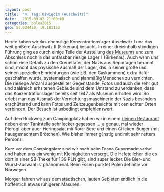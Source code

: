 ```yaml
---
layout: post
title:  "4. Tag: Oświęcim (Auschwitz)"
date:   2015-09-02 21:00:00
categories: polen2015
geo: 50.034420, 19.181153
---
```


Heute haben wir das ehemalige Konzentrationslager Auschwitz I und das weit größere Auschwitz II (Birkenau) besucht. In
einer dreieinhalb stündigen Führung ging es durch einige Teile der Austellung [des Museums](http://auschwitz.org/) und 
zum Abschluss noch in das unfassbar riesige Lager II (Birkenau). Auch wenn uns schon viele Details zu den Greueltaten 
der Nazis aus Reportagen bekannt sind, macht das physische Ausmaß der Lager, das in seiner größe und seinen speziellen 
Einrichtungen (wie z.B. den Gaskammern) extra dafür geschaffen wurde, systematisch und planmäßig Menschen zu vernichten.
Die riesiege Anzahl ausgestellter Gegenstände, Fotos und auch die sehr gut und zahlreich erhaltenen Gebäude sind dem 
Umstand zu verdanken, dass das Konzentrationslager bereits seit 1947 als Museum erhalten wird. So erlebt man das Ausmaß 
der Vernichtungsmaschinerie der Nazis besonders erschütternd und kann Fotos und Zeitzeugenberichte mit den echten Orten
verbinden. Der Besuch ist unbedingt empfehlenswert.

Auf dem Rückweg zum Campingplatz haben wir in einem [kleinen Restaurant](http://www.narozdrozu.pl/) neben einer 
Tankstelle sehr lecker gegessen … ja genau, mal wieder Pierogi, aber auch Heringsalat mit Roter Bete und einen
Chicken-Burger (mit hausgemachtem Brötchen). Wie bisher immer günstig und mit sehr nettem Personal.

Kurz vor dem Campingplatz sind wir noch beim Tesco Supermarkt vorbei und haben uns ein wenig mit Kleinigkeiten versorgt.
Die Hefeteilchen die es dort in einer SB-Theke für 1,39 PLN gibt, sind super lecker. Die Bier- und Wurst-Auswahl ist
 phänomenal. Beim Essen punktet Polen definitiv vor Norwegen.
 
Morgen fahren wir aus dem städtischen, lauten Gebieten endlich in die hoffentlich etwas ruhigeren Masuren.
